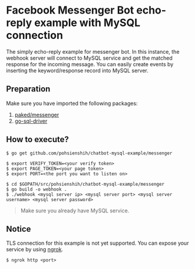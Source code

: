 

# Facebook Messenger Bot echo-reply example with MySQL connection
The simply echo-reply example for messenger bot. In this instance, the webhook server will connect to MySQL service and get the matched response for the incoming message. You can easily create events by inserting the keyword/response record into MySQL server.

## Preparation

Make sure you have imported the following packages:
1. [paked/messenger](https://github.com/paked/messenger)
2. [go-sql-driver](https://github.com/go-sql-driver/mysql)

## How to execute?
```{bash}
$ go get github.com/pohsienshih/chatbot-mysql-example/messenger
```
```{bash}
$ export VERIFY_TOKEN=<your verify token>
$ export PAGE_TOKEN=<your page token>
$ export PORT=<the port you want to listen on>

$ cd $GOPATH/src/pohsienshih/chatbot-mysql-example/messenger
$ go build -o webhook .
$ ./webhook <mysql server ip> <mysql server port> <mysql server username> <mysql server password>
```
> Make sure you already have MySQL service.

## Notice
TLS connection for this example is not yet supported. You can expose your service by using [ngrok](https://ngrok.com/).
```{bash}
$ ngrok http <port>
```

